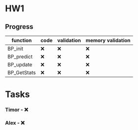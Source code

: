 # HW1

## Progress

<!---
:white_check_mark:
:x:
-->

| function | code | validation | memory validation |
| ------ | ------ | ----------------- | ------------------- |
|BP_init|:x:|:x:|:x:|:x:|
|BP_predict|:x:|:x:|:x:|:x:|
|BP_update|:x:|:x:|:x:|:x:|
|BP_GetStats|:x:|:x:|:x:|:x:|


# Tasks
### Timor - :x:

### Alex - :x:
